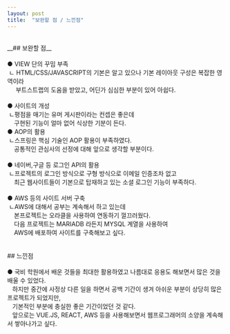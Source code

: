 ```yaml
---
layout: post
title:  "보완할 점 / 느낀점"
---
```

<br>
__## 보완할 점__<br><br>
 ● VIEW 단의 꾸밈 부족 <br>
 &nbsp;ㄴ HTML/CSS/JAVASCRIPT의 기본은 알고 있으나 기본 레이아웃 구성은 복잡한 영역이라<br>
     &nbsp;&nbsp;&nbsp;&nbsp;&nbsp;부트스트랩의 도움을 받았고, 어딘가 심심한 부분이 있어 아쉽다. <br><br>
 ● 사이트의 개성 <br>
  &nbsp;ㄴ평점을 매기는 유머 게시판이라는 컨셉은 좋은데<br>
    &nbsp;&nbsp;&nbsp;&nbsp;구현된 기능이 얼마 없어 식상한 기분이 든다.<br>       
 ● AOP의 활용 <br>
  &nbsp;ㄴ스프링은 핵심 기술인 AOP 활용이 부족하였다.<br>
    &nbsp;&nbsp;&nbsp;&nbsp;공통적인 관심사의 선정에 대해 앞으로 생각할 부분이다.<br><br>
 ● 네이버,구글 등 로그인 API의 활용 <br>
  &nbsp;ㄴ프로젝트의 로그인 방식으로 구형 방식으로 이메일 인증조차 없고<br>
    &nbsp;&nbsp;&nbsp;&nbsp;최근 웹사이트들이 기본으로 탑재하고 있는 소셜 로그인 기능이 부족하다.<br><br>
 ● AWS 등의 사이트 서버 구축 <br>
  &nbsp;ㄴAWS에 대해서 공부는 계속해서 하고 있는데<br>
    &nbsp;&nbsp;&nbsp;&nbsp;본프로젝트는 오라클을 사용하여 연동하기 껄끄러웠다.<br>
    &nbsp;&nbsp;&nbsp;&nbsp;다음 프로젝트는 MARIADB 라든지 MYSQL 계열을 사용하여<br>
    &nbsp;&nbsp;&nbsp;&nbsp;AWS에 배포하여 사이트를 구축해보고 싶다.<br><br>
     
     
<br>
## 느낀점<br><br>
 ● 국비 학원에서 배운 것들을 최대한 활용하였고 나름대로 응용도 해보면서 많은 것을 배울 수 있었다.<br>
   &nbsp;&nbsp;&nbsp;하지만 중간에 사정상 다른 일을 하면서 공백 기간이 생겨 아쉬운 부분이 상당히 많은 프로젝트가 되었지만,<br>
   &nbsp;&nbsp;&nbsp;기본적인 부분에 충실한 좋은 기간이었던 것 같다.<br>
   &nbsp;&nbsp;&nbsp;앞으로는 VUE.JS, REACT, AWS 등을 사용해보면서 웹프로그래머의 소양을 계속해서 쌓아나가고 싶다.
   
